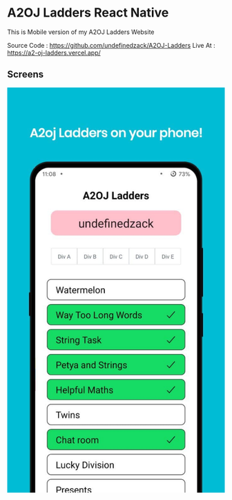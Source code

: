 # A2OJ Ladders React Native

This is Mobile version of my A2OJ Ladders Website

Source Code : https://github.com/undefinedzack/A2OJ-Ladders
Live At : https://a2-oj-ladders.vercel.app/

## Screens

<img src="./images/1.jpg" />
